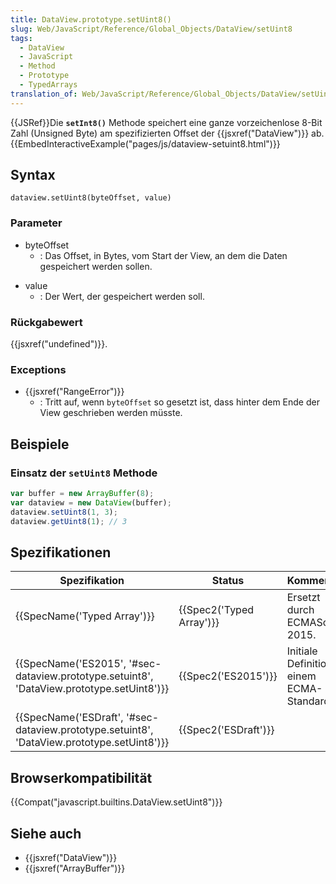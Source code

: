 ```yaml
---
title: DataView.prototype.setUint8()
slug: Web/JavaScript/Reference/Global_Objects/DataView/setUint8
tags:
  - DataView
  - JavaScript
  - Method
  - Prototype
  - TypedArrays
translation_of: Web/JavaScript/Reference/Global_Objects/DataView/setUint8
---
```

{{JSRef}}Die **`setInt8()`** Methode speichert eine ganze vorzeichenlose 8-Bit Zahl (Unsigned Byte) am spezifizierten Offset der {{jsxref("DataView")}} ab.{{EmbedInteractiveExample("pages/js/dataview-setuint8.html")}}

## Syntax

    dataview.setUint8(byteOffset, value)

### Parameter

- byteOffset
  - : Das Offset, in Bytes, vom Start der View, an dem die Daten gespeichert werden sollen.

<!---->

- value
  - : Der Wert, der gespeichert werden soll.

### Rückgabewert

{{jsxref("undefined")}}.

### Exceptions

- {{jsxref("RangeError")}}
  - : Tritt auf, wenn `byteOffset` so gesetzt ist, dass hinter dem Ende der View geschrieben werden müsste.

## Beispiele

### Einsatz der `setUint8` Methode

```js
var buffer = new ArrayBuffer(8);
var dataview = new DataView(buffer);
dataview.setUint8(1, 3);
dataview.getUint8(1); // 3
```

## Spezifikationen

| Spezifikation                                                                                                            | Status                           | Kommentar                                   |
| ------------------------------------------------------------------------------------------------------------------------ | -------------------------------- | ------------------------------------------- |
| {{SpecName('Typed Array')}}                                                                                     | {{Spec2('Typed Array')}} | Ersetzt durch ECMAScript 2015.              |
| {{SpecName('ES2015', '#sec-dataview.prototype.setuint8', 'DataView.prototype.setUint8')}} | {{Spec2('ES2015')}}         | Initiale Definition in einem ECMA-Standard. |
| {{SpecName('ESDraft', '#sec-dataview.prototype.setuint8', 'DataView.prototype.setUint8')}} | {{Spec2('ESDraft')}}     |                                             |

## Browserkompatibilität

{{Compat("javascript.builtins.DataView.setUint8")}}

## Siehe auch

- {{jsxref("DataView")}}
- {{jsxref("ArrayBuffer")}}
